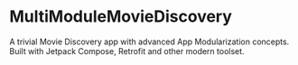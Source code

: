 # MultiModuleMovieDiscovery
A trivial Movie Discovery app with advanced App Modularization concepts.
Built with Jetpack Compose, Retrofit and other modern toolset.
